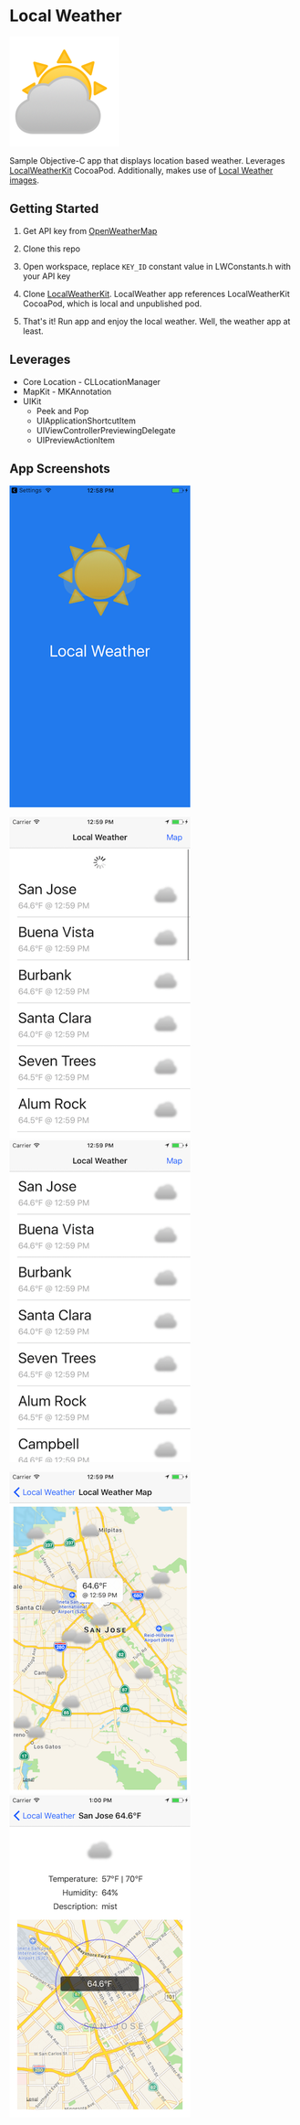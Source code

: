 Local Weather
===========

![App Image](./Images/02d.png)

Sample Objective-C app that displays location based weather. Leverages [LocalWeatherKit](https://github.com/AnthonyArzola/LocalWeatherKit "LocalWeatherKit on GitHub") CocoaPod. Additionally, makes use of [Local Weather images](https://github.com/AnthonyArzola/LocalWeatherImages "Local Weather Images on GitHub").

## Getting Started

1. Get API key from [OpenWeatherMap](https://openweathermap.org/appid)

2. Clone this repo

3. Open workspace, replace `KEY_ID` constant value in LWConstants.h with your API key

4. Clone [LocalWeatherKit](https://github.com/AnthonyArzola/LocalWeatherKit "LocalWeatherKit on GitHub"). LocalWeather app references LocalWeatherKit CocoaPod, which is local and unpublished pod.

5. That's it! Run app and enjoy the local weather. Well, the weather app at least.

## Leverages

* Core Location - CLLocationManager
* MapKit - MKAnnotation
* UIKit
  * Peek and Pop
   * UIApplicationShortcutItem
   * UIViewControllerPreviewingDelegate
   * UIPreviewActionItem

## App Screenshots
![Loading](./Screenshots/Loading.png)


![Refresh](./Screenshots/Refresh.png) ![List](./Screenshots/List.png)


![Map](./Screenshots/Map.png) ![City Weather Details](./Screenshots/Details.png)
